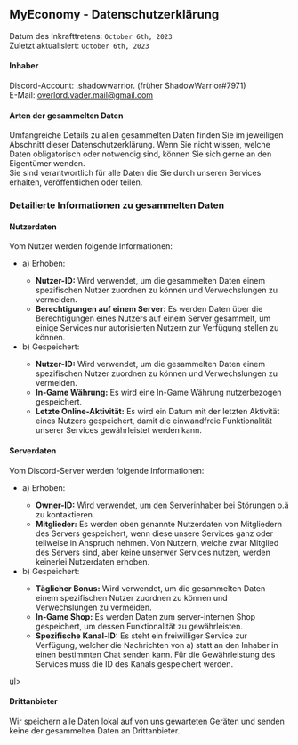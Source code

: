 <h2>MyEconomy - Datenschutzerklärung</h2>

Datum des Inkrafttretens: `October 6th, 2023`<br>
Zuletzt aktualisiert:  `October 6th, 2023`

<h4>Inhaber</h4>
Discord-Account: .shadowwarrior. (früher ShadowWarrior#7971)<br>
E-Mail: <a href="mailto:overlord.vader.mail@gmail.com">overlord.vader.mail@gmail.com</a>

<h4>Arten der gesammelten Daten</h4>
Umfangreiche Details zu allen gesammelten Daten finden Sie im jeweiligen Abschnitt dieser Datenschutzerklärung. Wenn Sie nicht wissen, welche Daten obligatorisch oder notwendig sind, können Sie sich gerne an den Eigentümer wenden.
<br>Sie sind verantwortlich für alle Daten die Sie durch unseren Services erhalten, veröffentlichen oder teilen.

<h3>Detailierte Informationen zu gesammelten Daten</h3>
<h4>Nutzerdaten</h4>
Vom Nutzer werden folgende Informationen:
<ul>
  <li>a) Erhoben:</li>
  <ul>
    <li><b>Nutzer-ID:</b> Wird verwendet, um die gesammelten Daten einem spezifischen Nutzer zuordnen zu können und Verwechslungen zu vermeiden.</li>
    <li><b>Berechtigungen auf einem Server:</b> Es werden Daten über die Berechtigungen eines Nutzers auf einem Server gesammelt, um einige Services nur autorisierten Nutzern zur Verfügung stellen zu können.</li>
  </ul>
  <li>b) Gespeichert:</li>
  <ul>
    <li><b>Nutzer-ID:</b> Wird verwendet, um die gesammelten Daten einem spezifischen Nutzer zuordnen zu können und Verwechslungen zu vermeiden.</li>
    <li><b>In-Game Währung:</b> Es wird eine In-Game Währung nutzerbezogen gespeichert.</li>
    <li><b>Letzte Online-Aktivität:</b> Es wird ein Datum mit der letzten Aktivität eines Nutzers gespeichert, damit die einwandfreie Funktionalität unserer Services gewährleistet werden kann.</li>
  </ul>
</ul>
  
<h4>Serverdaten</h4>
Vom Discord-Server werden folgende Informationen:
<ul>
  <li>a) Erhoben:</li>
  <ul>
    <li><b>Owner-ID:</b> Wird verwendet, um den Serverinhaber bei Störungen o.ä zu kontaktieren.</li>
    <li><b>Mitglieder:</b> Es werden oben genannte Nutzerdaten von Mitgliedern des Servers gespeichert, wenn diese unsere Services ganz oder teilweise in Anspruch nehmen. Von Nutzern, welche zwar Mitglied des Servers sind, aber keine unserwer Services nutzen, werden keinerlei Nutzerdaten erhoben.</li>
  </ul>
  <li>b) Gespeichert:</li>
  <ul>
    <li><b>Täglicher Bonus:</b> Wird verwendet, um die gesammelten Daten einem spezifischen Nutzer zuordnen zu können und Verwechslungen zu vermeiden.</li>
    <li><b>In-Game Shop:</b> Es werden Daten zum server-internen Shop gespeichert, um dessen Funktionalität zu gewährleisten.</li>
    <li><b>Spezifische Kanal-ID:</b> Es steht ein freiwilliger Service zur Verfügung, welcher die Nachrichten von a) statt an den Inhaber in einen bestimmten Chat senden kann. Für die Gewährleistung des Services muss die ID des Kanals gespeichert werden.</li>
  </ul>
</ul>ul>

<h4>Drittanbieter</h4>
Wir speichern alle Daten lokal auf von uns gewarteten Geräten und senden keine der gesammelten Daten an Drittanbieter.
